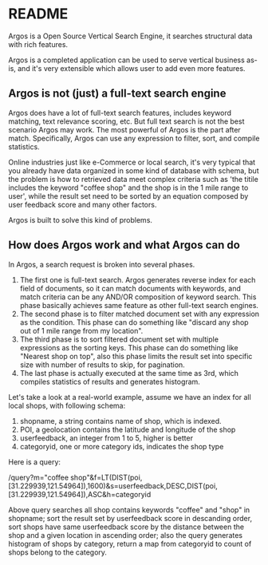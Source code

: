 README
======

Argos is a Open Source Vertical Search Engine, it searches structural data with rich features.

Argos is a completed application can be used to serve vertical business as-is, and it's very extensible which allows user to add even more features.

Argos is not (just) a full-text search engine
---------------------------------------------
Argos does have a lot of full-text search features, includes keyword matching, text relevance scoring, etc. But full text search is not the best scenario Argos may work. The most powerful of Argos is the part after match. Specifically, Argos can use any expression to filter, sort, and compile statistics.

Online industries just like e-Commerce or local search, it's very typical that you already have data organized in some kind of database with schema, but the problem is how to retrieved data meet complex criteria such as 'the titile includes the keyword "coffee shop" and the shop is in the 1 mile range to user', while the result set need to be sorted by an equation composed by user feedback score and many other factors.

Argos is built to solve this kind of problems.

How does Argos work and what Argos can do
-----------------------------------------
In Argos, a search request is broken into several phases.

1. The first one is full-text search. Argos generates reverse index for each field of documents, so it can match documents with keywords, and match criteria can be any AND/OR composition of keyword search. This phase basically achieves same feature as other full-text search engines.
2. The second phase is to filter matched document set with any expression as the condition. This phase can do something like "discard any shop out of 1 mile range from my location".
3. The third phase is to sort filtered document set with multiple expressions as the sorting keys. This phase can do something like "Nearest shop on top", also this phase limits the result set into specific size with number of results to skip, for pagination.
4. The last phase is actually executed at the same time as 3rd, which compiles statistics of results and generates histogram.

Let's take a look at a real-world example, assume we have an index for all local shops, with following schema:

1. shopname, a string contains name of shop, which is indexed.
2. POI, a geolocation contains the latitude and longitude of the shop
3. userfeedback, an integer from 1 to 5, higher is better
4. categoryid, one or more category ids, indicates the shop type

Here is a query:

/query?m="coffee shop"&f=LT(DIST(poi,[31.229939,121.54964]),1600)&s=userfeedback,DESC,DIST(poi,[31.229939,121.54964]),ASC&h=categoryid

Above query searches all shop contains keywords "coffee" and "shop" in shopname; sort the result set by userfeedback score in descanding order, sort shops have same userfeedback score by the distance between the shop and a given location in ascending order; also the query generates histogram of shops by category, return a map from categoryid to count of shops belong to the category.
